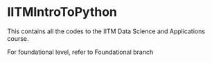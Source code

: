 # IITMIntroToPython
This contains all the codes to the IITM Data Science and Applications course.

For foundational level, refer to Foundational branch
